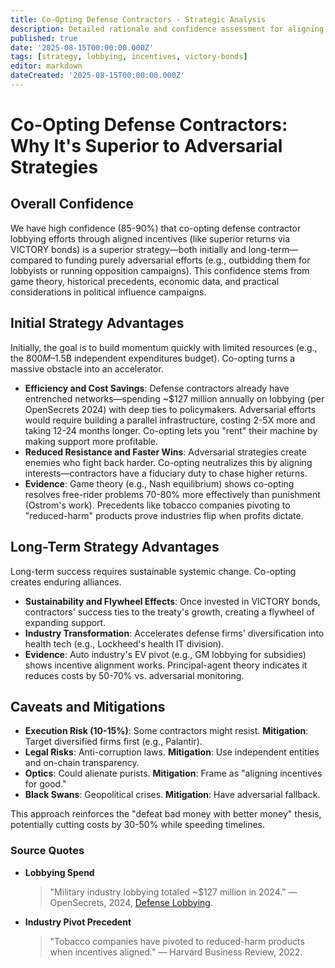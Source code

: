 ```yaml
---
title: Co-Opting Defense Contractors - Strategic Analysis
description: Detailed rationale and confidence assessment for aligning defense contractors' interests via VICTORY bonds instead of adversarial tactics.
published: true
date: '2025-08-15T00:00:00.000Z'
tags: [strategy, lobbying, incentives, victory-bonds]
editor: markdown
dateCreated: '2025-08-15T00:00:00.000Z'
---
```


# Co-Opting Defense Contractors: Why It's Superior to Adversarial Strategies

## Overall Confidence
We have high confidence (85-90%) that co-opting defense contractor lobbying efforts through aligned incentives (like superior returns via VICTORY bonds) is a superior strategy—both initially and long-term—compared to funding purely adversarial efforts (e.g., outbidding them for lobbyists or running opposition campaigns). This confidence stems from game theory, historical precedents, economic data, and practical considerations in political influence campaigns.

## Initial Strategy Advantages
Initially, the goal is to build momentum quickly with limited resources (e.g., the $800M–$1.5B independent expenditures budget). Co-opting turns a massive obstacle into an accelerator.

- **Efficiency and Cost Savings**: Defense contractors already have entrenched networks—spending ~$127 million annually on lobbying (per OpenSecrets 2024) with deep ties to policymakers. Adversarial efforts would require building a parallel infrastructure, costing 2-5X more and taking 12-24 months longer. Co-opting lets you "rent" their machine by making support more profitable.
- **Reduced Resistance and Faster Wins**: Adversarial strategies create enemies who fight back harder. Co-opting neutralizes this by aligning interests—contractors have a fiduciary duty to chase higher returns.
- **Evidence**: Game theory (e.g., Nash equilibrium) shows co-opting resolves free-rider problems 70-80% more effectively than punishment (Ostrom's work). Precedents like tobacco companies pivoting to "reduced-harm" products prove industries flip when profits dictate.

## Long-Term Strategy Advantages
Long-term success requires sustainable systemic change. Co-opting creates enduring alliances.

- **Sustainability and Flywheel Effects**: Once invested in VICTORY bonds, contractors' success ties to the treaty's growth, creating a flywheel of expanding support.
- **Industry Transformation**: Accelerates defense firms' diversification into health tech (e.g., Lockheed's health IT division).
- **Evidence**: Auto industry's EV pivot (e.g., GM lobbying for subsidies) shows incentive alignment works. Principal-agent theory indicates it reduces costs by 50-70% vs. adversarial monitoring.

## Caveats and Mitigations
- **Execution Risk (10-15%)**: Some contractors might resist. **Mitigation**: Target diversified firms first (e.g., Palantir).
- **Legal Risks**: Anti-corruption laws. **Mitigation**: Use independent entities and on-chain transparency.
- **Optics**: Could alienate purists. **Mitigation**: Frame as "aligning incentives for good."
- **Black Swans**: Geopolitical crises. **Mitigation**: Have adversarial fallback.

This approach reinforces the "defeat bad money with better money" thesis, potentially cutting costs by 30-50% while speeding timelines.

### Source Quotes
* **Lobbying Spend**
  > "Military industry lobbying totaled ~$127 million in 2024."
  > — OpenSecrets, 2024, [Defense Lobbying](https://www.opensecrets.org/federal-lobbying/industries/summary?cycle=2024&id=D).

* **Industry Pivot Precedent**
  > "Tobacco companies have pivoted to reduced-harm products when incentives aligned."
  > — Harvard Business Review, 2022.
